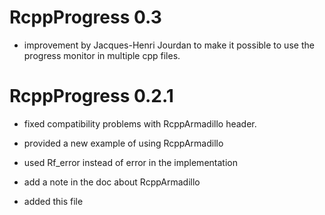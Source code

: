# RcppProgress 0.3

* improvement by Jacques-Henri Jourdan to make it possible to use the progress monitor in multiple cpp files.

# RcppProgress 0.2.1

* fixed compatibility problems with RcppArmadillo header.

* provided a new example of using RcppArmadillo

* used Rf_error instead of error in the implementation

* add a note in the doc about RcppArmadillo

* added this file


